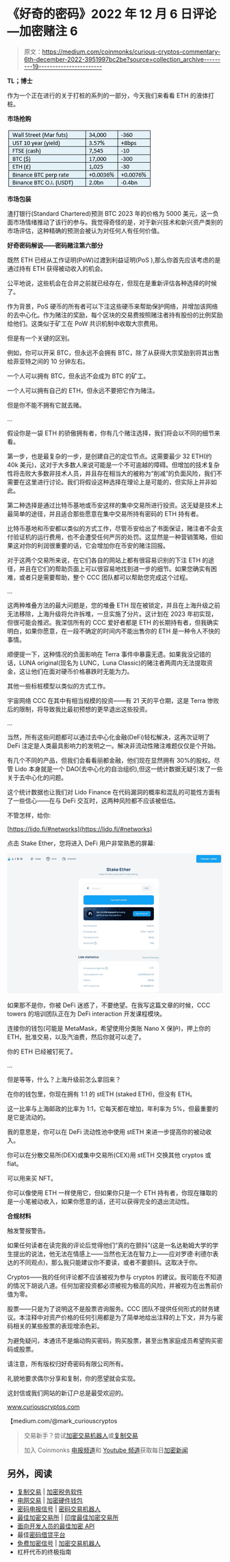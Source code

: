 # 《好奇的密码》2022 年 12 月 6 日评论—加密赌注 6

> 原文：<https://medium.com/coinmonks/curious-cryptos-commentary-6th-december-2022-3951997bc2be?source=collection_archive---------19----------------------->

**TL；博士**

作为一个正在进行的关于打桩的系列的一部分，今天我们来看看 ETH 的液体打桩。

**市场抢购**

![](img/b7e64ac5e6c62f859847b0c1e8e21d14.png)

**市场包装**

渣打银行(Standard Chartered)预测 BTC 2023 年的价格为 5000 美元，这一负面市场情绪推动了该行的参与。我觉得奇怪的是，对于新兴技术和新兴资产类别的市场评估，这种精确的预测会被认为对任何人有任何价值。

**好奇密码解说——密码赌注第六部分**

既然 ETH 已经从工作证明(PoW)过渡到利益证明(PoS ),那么你首先应该考虑的是通过持有 ETH 获得被动收入的机会。

公平地说，这些机会在合并之前就已经存在，但现在是重新评估各种选择的时候了。

作为背景，PoS 硬币的所有者可以下注这些硬币来帮助保护网络，并增加该网络的去中心化。作为赌注的奖励，每个区块的交易费按照赌注者持有股份的比例奖励给他们。这类似于矿工在 PoW 共识机制中收取大宗费用。

但是有一个关键的区别。

例如，你可以开采 BTC，但永远不会拥有 BTC，除了从获得大宗奖励到将其出售给菲亚特之间的 10 分钟左右。

一个人可以拥有 BTC，但永远不会成为 BTC 的矿工。

一个人可以拥有自己的 ETH，但永远不要把它作为赌注。

但是你不能不拥有它就去赌。

…

假设你是一袋 ETH 的骄傲拥有者，你有几个赌注选择，我们将会以不同的细节来看。

第一步，也是最复杂的一步，是创建自己的定位节点。这需要最少 32 ETH(约 40k 美元)，这对于大多数人来说可能是一个不可逾越的障碍。但增加的技术复杂性将击败大多数非技术人员，并且存在相当大的被称为“削减”的负面风险，我们不需要在这里进行讨论。我们将假设这种选择在理论上是可能的，但实际上并非如此。

第二种选择是通过比特币基地或币安这样的集中交易所进行投资。这无疑是技术上最简单的途径，并且适合那些愿意在集中交易所持有密码的 ETH 持有者。

比特币基地和币安都以类似的方式工作，尽管币安给出了书面保证，赌注者不会支付验证机的运行费用，也不会遭受任何严厉的处罚。这显然是一种营销策略，但如果这对你的利润很重要的话，它会增加你在币安的赌注回报。

对于这两个交易所来说，在它们各自的网站上都有很容易识别的下注 ETH 的途径，并且在它们的帮助页面上可以很容易地找到进一步的细节。如果您确实有困难，或者只是需要帮助，整个 CCC 团队都可以帮助您完成这个过程。

…

这两种堆叠方法的最大问题是，您的堆叠 ETH 现在被锁定，并且在上海升级之前无法移除，上海升级将允许拆堆，一旦实施了分片。这计划在 2023 年初实现，但很可能会推迟。我深信所有的 CCC 爱好者都是 ETH 的长期持有者，但我确实明白，如果你愿意，在一段不确定的时间内不能出售你的 ETH 是一种令人不快的事情。

顺便提一下，这种情况的负面影响在 Terra 事件中暴露无遗。如果我没记错的话，LUNA original(现名为 LUNC，Luna Classic)的赌注者两周内无法提取资金，这让他们在面对硬币价格暴跌时无能为力。

其他一些标桩模型以类似的方式工作。

宇宙网络 CCC 在其中有相当规模的投资——有 21 天的平仓期，这是 Terra 惨败后的限制，将导致我比最初预想的更早退出这些投资。

…

当然，所有这些问题都可以通过去中心化金融(DeFi)轻松解决，这再次证明了 DeFi 注定是人类最具影响力的发明之一。解决非流动性赌注难题仅仅是个开始。

有几个不同的产品，但我们会看看丽都金融，他们现在显然拥有 30%的股权。尽管 Lido 本身就是一个 DAO(去中心化的自治组织),但这一统计数据无疑引发了一些关于去中心化的问题。

这个统计数据也让我们对 Lido Finance 在代码漏洞的概率和混乱的可能性方面有了一些信心——在与 DeFi 交互时，这两种风险都不应该被低估。

不管怎样，给你:

[https://lido.fi/#networks](https://lido.fi/#networks)

点击 Stake Ether，您将进入 DeFi 用户非常熟悉的屏幕:

![](img/9b6e8fb3e445d7406f7c380796ea6020.png)

如果那不是你，你被 DeFi 迷惑了，不要绝望。在我写这篇文章的时候，CCC towers 的培训团队正在为 DeFi interaction 开发课程模块。

连接你的钱包(可能是 MetaMask，希望使用分类账 Nano X 保护)，押上你的 ETH，批准交易，以及汽油费，然后你就可以走了。

你的 ETH 已经被钉死了。

…

但是等等，什么？上海升级前怎么拿回来？

在你的钱包里，你现在拥有 1:1 的 stETH (staked ETH)，但没有 ETH。

这一比率与上海邮政的比率为 1:1，它每天都在增加，年利率为 5%，但最重要的是它是流动的。

我的意思是，你可以在 DeFi 流动性池中使用 stETH 来进一步提高你的被动收入。

你可以在分散交易所(DEX)或集中交易所(CEX)用 stETH 交换其他 cryptos 或 fiat。

可以用来买 NFT。

你可以像使用 ETH 一样使用它，但如果你只是一个 ETH 持有者，你现在赚取的是一小笔被动收入，如果你愿意的话，还可以获得完全的退出流动性。

**合规材料**

触发警报警告。

如果任何读者在读完我的评论后觉得他们“真的在颤抖”(这是一名达勒姆大学的学生提出的说法，他无法在情感上——当然也无法在智力上——应对罗德·利德尔表达的不同观点)，那么我只能建议你不要读，或者不要颤抖。这取决于你。

Cryptos——我的任何评论都不应该被视为参与 cryptos 的建议。我可能在不知道的情况下胡说八道。任何加密投资都必须被视为极高的风险，并被视为在出售前价值为零。

股票——只是为了说明这不是股票咨询服务。CCC 团队不提供任何形式的财务建议。本注释中对资产价格的任何引用都是为了简单地给出注释的上下文，并为与密码相关的某些股票的表现增添色彩。

为避免疑问，本通讯不是煽动购买密码，购买股票，甚至出售家庭成员希望购买密码或股票。

请注意，所有版权归好奇密码有限公司所有。

礼貌地要求偶尔分享和复制，你的愿望就会实现。

这封信或我们网站的新订户总是最受欢迎的。

www.curiouscryptos.com

【medium.com/@mark_curiouscryptos 

> 交易新手？尝试[加密交易机器人](/coinmonks/crypto-trading-bot-c2ffce8acb2a)或[复制交易](/coinmonks/top-10-crypto-copy-trading-platforms-for-beginners-d0c37c7d698c)
> 
> 加入 Coinmonks [电报频道](https://t.me/coincodecap)和 [Youtube 频道](https://www.youtube.com/c/coinmonks/videos)获取每日[加密新闻](http://coincodecap.com/)

## 另外，阅读

*   [复制交易](/coinmonks/top-10-crypto-copy-trading-platforms-for-beginners-d0c37c7d698c) | [加密税务软件](/coinmonks/crypto-tax-software-ed4b4810e338)
*   [电网交易](https://coincodecap.com/grid-trading) | [加密硬件钱包](/coinmonks/the-best-cryptocurrency-hardware-wallets-of-2020-e28b1c124069)
*   [密码电报信号](/coinmonks/top-3-telegram-channels-for-crypto-traders-in-2021-8385f4411ff4) | [密码交易机器人](/coinmonks/crypto-trading-bot-c2ffce8acb2a)
*   [最佳加密交易所](/coinmonks/crypto-exchange-dd2f9d6f3769) | [印度最佳加密交易所](/coinmonks/bitcoin-exchange-in-india-7f1fe79715c9)
*   [面向开发人员的最佳加密 API](/coinmonks/best-crypto-apis-for-developers-5efe3a597a9f)
*   最佳[密码借贷平台](/coinmonks/top-5-crypto-lending-platforms-in-2020-that-you-need-to-know-a1b675cec3fa)
*   [免费加密信号](/coinmonks/free-crypto-signals-48b25e61a8da) | [加密交易机器人](/coinmonks/crypto-trading-bot-c2ffce8acb2a)
*   杠杆代币的终极指南